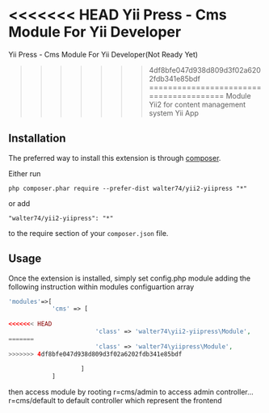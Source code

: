 <<<<<<< HEAD
Yii Press - Cms Module For Yii Developer
=======
Yii Press - Cms Module For Yii Developer(Not Ready Yet)
>>>>>>> 4df8bfe047d938d809d3f02a6202fdb341e85bdf
========================================
Module Yii2 for content management system Yii App

Installation
------------

The preferred way to install this extension is through [composer](http://getcomposer.org/download/).

Either run

```
php composer.phar require --prefer-dist walter74/yii2-yiipress "*"
```

or add

```
"walter74/yii2-yiipress": "*"
```

to the require section of your `composer.json` file.


Usage
-----

Once the extension is installed, simply set config.php module adding the following instruction within 
modules configuartion array

```php
'modules'=>[
			'cms' => [
           
<<<<<<< HEAD
						'class' => 'walter74\yii2-yiipress\Module',
=======
						'class' => 'walter74\yiipress\Module',
>>>>>>> 4df8bfe047d938d809d3f02a6202fdb341e85bdf
						
					]
			]


```
then access module by rooting r=cms/admin to access admin controller... 
r=cms/default to default controller which represent the frontend
